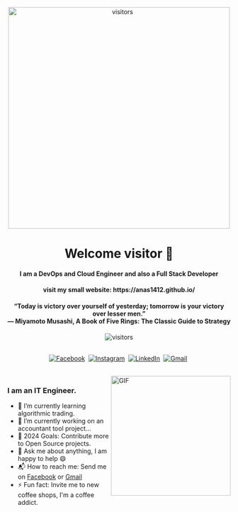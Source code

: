 <p align="center">
    <img align="center" alt="visitors" src="https://i.imgur.com/9FUjNzR.gif" width="500"/>
</p>

<p>
  <h1 align="center"><b>Welcome visitor 🌻</b></h1>
</p>
<h4 align="center"><b>I am a DevOps and Cloud Engineer and also a Full Stack Developer</b></h4>
<h4 align="center">visit my small website: https://anas1412.github.io/</h4>
<p>
  <h4 align="center"><b>“Today is victory over yourself of yesterday; tomorrow is your victory over lesser men.” <br> 
― Miyamoto Musashi, A Book of Five Rings: The Classic Guide to Strategy</b></h4>
</p>

<p align="center">
    <img align="center" alt="visitors" src="https://gpvc.arturio.dev/anas1412" />
</p>

<p align="center">
<br>
<a href="https://www.facebook.com/anas.bassoumi.52"><img src="https://img.shields.io/badge/facebook-%231877F2.svg?&style=for-the-badge&logo=facebook&logoColor=white" alt="Facebook" /></a>&nbsp;
<a href="https://www.instagram.com/anascoffeereviews/"><img src="https://img.shields.io/badge/instagram-%23E4405F.svg?&style=for-the-badge&logo=instagram&logoColor=white" alt="Instagram" /></a>&nbsp;
<a href="https://tn.linkedin.com/in/anas-bassoumi-94b36918b"><img src="https://img.shields.io/badge/linkedin-%230077B5.svg?&style=for-the-badge&logo=linkedin&logoColor=white" alt="LinkedIn" /></a>&nbsp;
<a href="https://mail.google.com/mail/?view=cm&fs=1&to=anasbassoumi@gmail.com"><img src="https://img.shields.io/badge/gmail-%23D14836.svg?&style=for-the-badge&logo=gmail&logoColor=white" alt="Gmail"/></a>&nbsp;
<!--<a href="https://kkvanonymous.github.io/"><img alt="Website" src="https://img.shields.io/website?style=for-the-badge&up_message=portfolio&url=https%3A%2F%2Fkkvanonymous.github.io%2F"></a>-->
</p>

<br>

<img align="right" height="270px" alt="GIF" src="https://static.myfigurecollection.net/upload/pictures/2021/04/05/2680435.gif" />

### I am an IT Engineer.

<!--- 🧗 Co-Founder of [Cyberia Institute](https://cyberia.institute/). -->
- 🌱 I’m currently learning algorithmic trading.
- 🔭 I’m currently working on an accountant tool project... 
- 🥅 2024 Goals: Contribute more to Open Source projects.
- 💬 Ask me about anything, I am happy to help :smile:
- 📬 How to reach me: Send me on [Facebook](https://www.facebook.com/anasb1412/) or [Gmail](https://mail.google.com/mail/?view=cm&fs=1&to=anasbassoumi@gmail.com) 
- ⚡ Fun fact: Invite me to new coffee shops, I'm a coffee addict.



